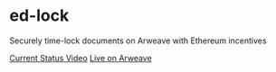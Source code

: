 # ed-lock

Securely time-lock documents on Arweave with Ethereum incentives

[Current Status Video](https://www.loom.com/share/ba78de41f3f84060934c81556fdcf319)
[Live on Arweave](https://arweave.net/mbuZApNPM--bUQz4ASwopv43Ohn1_AFO9DmERWy115g)